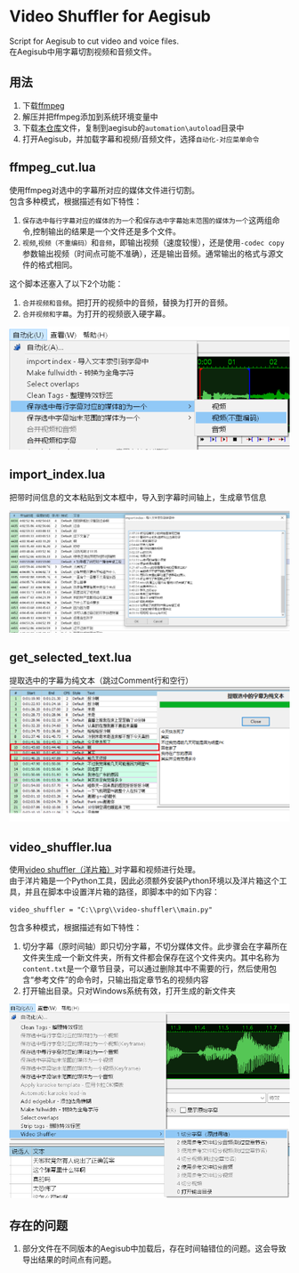 # Video Shuffler for Aegisub
Script for Aegisub to cut video and voice files.   
在Aegisub中用字幕切割视频和音频文件。  
 

## 用法
1. 下载[ffmpeg](https://ffmpeg.org/download.html)  
2. 解压并把ffmpeg添加到系统环境变量中
3. 下载[本仓库](https://github.com/tumuyan/video-shuffler-for-aegisub)文件，复制到aegisub的`automation\autoload`目录中
4. 打开Aegisub，并加载字幕和视频/音频文件，选择`自动化-对应菜单命令`


## ffmpeg_cut.lua
使用ffmpeg对选中的字幕所对应的媒体文件进行切割。  
包含多种模式，根据描述有如下特性：

1. `保存选中每行字幕对应的媒体的为一个`和`保存选中字幕始末范围的媒体为一个`这两组命令,控制输出的结果是一个文件还是多个文件。
2. `视频`,`视频（不重编码）`和`音频`，即输出视频（速度较慢），还是使用`-codec copy`参数输出视频（时间点可能不准确），还是输出音频。通常输出的格式与源文件的格式相同。

这个脚本还塞入了以下2个功能：
1. `合并视频和音频`。把打开的视频中的音频，替换为打开的音频。
2. `合并视频和字幕`。为打开的视频嵌入硬字幕。 

![](img/screen_1.png)


## import_index.lua
把带时间信息的文本粘贴到文本框中，导入到字幕时间轴上，生成章节信息

![](img/screen_3.png)

## get_selected_text.lua
提取选中的字幕为纯文本（跳过Comment行和空行）
![](img/screen_4.png)

## video_shuffler.lua
使用[video shuffler（洋片箱）](https://github.com/tumuyan/video-shuffler)对字幕和视频进行处理。  
由于洋片箱是一个Python工具，因此必须额外安装Python环境以及洋片箱这个工具，并且在脚本中设置洋片箱的路径，即脚本中的如下内容：
```
video_shuffler = "C:\\prg\\video-shuffler\\main.py"
```

包含多种模式，根据描述有如下特性：
1. 切分字幕（原时间轴）即只切分字幕，不切分媒体文件。此步骤会在字幕所在文件夹生成一个新文件夹，所有文件都会保存在这个文件夹内。其中名称为` content.txt`是一个章节目录，可以通过删除其中不需要的行，然后使用包含“参考文件”的命令时，只输出指定章节名的视频内容
2. 打开输出目录。只对Windows系统有效，打开生成的新文件夹

![](img/screen_2.png)

## 存在的问题
1. 部分文件在不同版本的Aegisub中加载后，存在时间轴错位的问题。这会导致导出结果的时间点有问题。